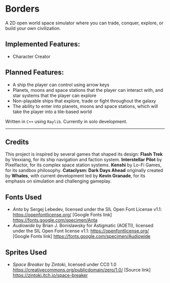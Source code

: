 # Borders

A 2D open world space simulator where you can trade, conquer, explore, or build your own civilization.

## Implemented Features:
- Character Creator

## Planned Features:
- A ship the player can control using arrow keys
- Planets, moons and space stations that the player can interact with, and star systems that the player can explore
- Non-playable ships that explore, trade or fight throughout the galaxy
- The ability to enter into planets, moons and space stations, which will take the player into a tile-based world


Written in `C++` using `Raylib`. Currently in solo development.

---
## Credits
This project is inspired by several games that shaped its design:
**Flash Trek** by Vexxiang, for its ship navigation and faction system.
**Interstellar Pilot** by Pixelfactor, for its complex space station systems.
**Kenshi** by Lo-Fi Games, for its sandbox philosophy.
**Cataclysm: Dark Days Ahead** originally created by **Whales**, with current development led by **Kevin Granade**, for its emphasis on simulation and challenging gameplay.

## Fonts Used
- *Anta* by Sergej Lebedev, licensed under the SIL Open Font License v1.1: https://openfontlicense.org/ [Google Fonts link] https://fonts.google.com/specimen/Anta
- *Audiowide* by Brian J. Bonislawsky for Astigmatic (AOETI), licensed under the SIL Open Font license v1.1: https://openfontlicense.org/ [Google Fonts link] https://fonts.google.com/specimen/Audiowide

## Sprites Used
- *Space Breaker* by Zintoki, licensed under CC0 1.0 https://creativecommons.org/publicdomain/zero/1.0/ [Source link] https://zintoki.itch.io/space-breaker
